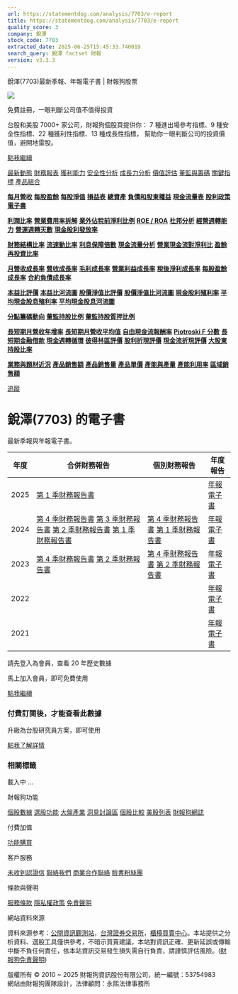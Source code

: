 ```yaml
---
url: https://statementdog.com/analysis/7703/e-report
title: https://statementdog.com/analysis/7703/e-report
quality_score: 3
company: 銳澤
stock_code: 7703
extracted_date: 2025-06-25T15:45:33.740019
search_query: 銳澤 factset 財報
version: v3.3.3
---
```


銳澤(7703)最新季報、年報電子書 | 財報狗股票















![](https://www.facebook.com/tr?id=1265443774131605&ev=PageView&noscript=1)













































































免費註冊，一眼判斷公司值不值得投資

台股和美股 7000+ 家公司，財報狗個股頁提供你：
7 種進出場參考指標、9 種安全性指標、22 種獲利性指標、13 種成長性指標，
幫助你一眼判斷公司的投資價值，避開地雷股。

[點我繼續](/users/sign_up)

[最新動態](/analysis/7703)
[財務報表](/analysis/7703/monthly-revenue)
[獲利能力](/analysis/7703/profit-margin)
[安全性分析](/analysis/7703/financial-structure-ratio)
[成長力分析](/analysis/7703/monthly-revenue-growth-rate)
[價值評估](/analysis/7703/pe)
[董監與籌碼](/analysis/7703/broker-trading)
[關鍵指標](/analysis/7703/long-term-and-short-term-monthly-revenue-yoy)
[產品組合](/analysis/7703/ai-search)

[**每月營收**](/analysis/7703/monthly-revenue)
[**每股盈餘**](/analysis/7703/eps)
[**每股淨值**](/analysis/7703/nav)
[**損益表**](/analysis/7703/income-statement)
[**總資產**](/analysis/7703/assets)
[**負債和股東權益**](/analysis/7703/liabilities-and-equity)
[**現金流量表**](/analysis/7703/cash-flow-statement)
[**股利政策**](/analysis/7703/dividend-policy)
[**電子書**](/analysis/7703/e-report)

[**利潤比率**](/analysis/7703/profit-margin)
[**營業費用率拆解**](/analysis/7703/operating-expense-ratio)
[**業外佔稅前淨利比例**](/analysis/7703/non-operating-income-to-profit-before-tax)
[**ROE / ROA**](/analysis/7703/roe-roa)
[**杜邦分析**](/analysis/7703/du-pont-analysis)
[**經營週轉能力**](/analysis/7703/turnover-ratio)
[**營運週轉天數**](/analysis/7703/turnover-days)
[**現金股利發放率**](/analysis/7703/dividend-payout-ratio)

[**財務結構比率**](/analysis/7703/financial-structure-ratio)
[**流速動比率**](/analysis/7703/current-ratio-and-quick-ratio)
[**利息保障倍數**](/analysis/7703/interest-coverage-ratio)
[**現金流量分析**](/analysis/7703/cash-flow-analysis)
[**營業現金流對淨利比**](/analysis/7703/operating-cash-flow-to-net-income-ratio)
[**盈餘再投資比率**](/analysis/7703/reinvestment-rate)

[**月營收成長率**](/analysis/7703/monthly-revenue-growth-rate)
[**營收成長率**](/analysis/7703/revenue-growth-rate)
[**毛利成長率**](/analysis/7703/gross-profit-growth-rate)
[**營業利益成長率**](/analysis/7703/operating-income-growth-rate)
[**稅後淨利成長率**](/analysis/7703/net-income-growth-rate)
[**每股盈餘成長率**](/analysis/7703/eps-growth-rate)
[**合約負債成長率**](/analysis/7703/current-contract-liabilities-growth-rate)

[**本益比評價**](/analysis/7703/pe)
[**本益比河流圖**](/analysis/7703/pe-band)
[**股價淨值比評價**](/analysis/7703/pb)
[**股價淨值比河流圖**](/analysis/7703/pb-band)
[**現金股利殖利率**](/analysis/7703/dividend-yield)
[**平均現金股息殖利率**](/analysis/7703/average-dividend-yield)
[**平均現金股息河流圖**](/analysis/7703/average-dividend-yield-band)

[**分點籌碼動向**](/analysis/7703/broker-trading)
[**董監持股比例**](/analysis/7703/board-members-and-supervisors-shares-to-shares-outstanding-ratio)
[**董監持股質押比例**](/analysis/7703/pledging-ratio-of-board-members-and-supervisors)

[**長短期月營收年增率**](/analysis/7703/long-term-and-short-term-monthly-revenue-yoy)
[**長短期月營收平均值**](/analysis/7703/average-long-term-and-short-term-monthly-revenue)
[**自由現金流報酬率**](/analysis/7703/croic)
[**Piotroski F 分數**](/analysis/7703/piotroski-f-score)
[**長短期金融借款**](/analysis/7703/financial-borrowing)
[**現金週轉循環**](/analysis/7703/cash-conversion-cycle)
[**彼得林區評價**](/analysis/7703/peter-lynch-valuation)
[**股利折現評價**](/analysis/7703/dividend-discount-valuation)
[**現金流折現評價**](/analysis/7703/dcf-valuation)
[**大股東持股比率**](/analysis/7703/majority-shareholders-share-ratio)

[**業務與題材近況**](/analysis/7703/ai-search)
[**產品銷售額**](/analysis/7703/product-sales-figure)
[**產品銷售量**](/analysis/7703/product-sales-volume)
[**產品單價**](/analysis/7703/product-unit-price)
[**產能與產量**](/analysis/7703/production-capacity)
[**產能利用率**](/analysis/7703/production-capacity-utilization)
[**區域銷售額**](/analysis/7703/product-regional-sales)

[追蹤](/users/sign_up)

# 銳澤(7703) 的電子書

最新季報與年報電子書。

| 年度 | 合併財務報告 | 個別財務報告 | 年度報告 |
| --- | --- | --- | --- |
| 2025 | [第 1 季財務報告書](https://doc.twse.com.tw/server-java/t57sb01?co_id=7703&colorchg=1&kind=A&step=9&filename=202501_7703_AI1.pdf) |  | [年報電子書](/analysis) |
| 2024 | [第 4 季財務報告書](https://doc.twse.com.tw/server-java/t57sb01?co_id=7703&colorchg=1&kind=A&step=9&filename=202404_7703_AI1.pdf)  [第 3 季財務報告書](https://doc.twse.com.tw/server-java/t57sb01?co_id=7703&colorchg=1&kind=A&step=9&filename=202403_7703_AI1.pdf)  [第 2 季財務報告書](https://doc.twse.com.tw/server-java/t57sb01?co_id=7703&colorchg=1&kind=A&step=9&filename=202402_7703_AI1.pdf)  [第 1 季財務報告書](/analysis) | [第 4 季財務報告書](https://doc.twse.com.tw/server-java/t57sb01?co_id=7703&colorchg=1&kind=A&step=9&filename=202404_7703_AI3.pdf)  [第 1 季財務報告書](https://doc.twse.com.tw/server-java/t57sb01?co_id=7703&colorchg=1&kind=A&step=9&filename=202401_7703_AI2.pdf) | [年報電子書](https://doc.twse.com.tw/server-java/t57sb01?co_id=7703&colorchg=1&kind=F&step=9&filename=2024_7703_20250515F04.pdf) |
| 2023 | [第 4 季財務報告書](/analysis)  [第 2 季財務報告書](/analysis) | [第 4 季財務報告書](https://doc.twse.com.tw/server-java/t57sb01?co_id=7703&colorchg=1&kind=A&step=9&filename=202304_7703_AI2.pdf)  [第 2 季財務報告書](https://doc.twse.com.tw/server-java/t57sb01?co_id=7703&colorchg=1&kind=A&step=9&filename=202302_7703_AI2.pdf) | [年報電子書](https://doc.twse.com.tw/server-java/t57sb01?co_id=7703&colorchg=1&kind=F&step=9&filename=2023_7703_20240516F04.pdf) |
| 2022 |  |  | [年報電子書](/analysis) |
| 2021 |  |  | [年報電子書](/analysis) |

請先登入為會員，查看 20 年歷史數據

馬上加入會員，即可免費使用

[點我繼續](/users/sign_up)

### 付費訂閱後，才能查看此數據

升級為台股研究員方案，即可使用

[點我了解詳情](/pricing)

### 相關標籤

載入中 ...





財報狗功能

[個股數據](/analysis)
[選股功能](/screeners)
[大盤產業](/taiex)
[洞見討論區](/insight)
[個股比較](/compare/tpe)
[美股列表](/us-stock-list)
[財報狗網誌](/blog/)

付費加值

[功能購買](/pricing)

客戶服務

[未收到認證信](/users/recv_auth_fail)
[聯絡我們](/contact)
[商業合作聯絡](/contact)
[臉書粉絲團](//www.facebook.com/statementdog)

條款與聲明

[服務條款](/law/tos)
[隱私權政策](/law/privacy)
[免責聲明](/law/disclaimer)

網站資料來源

資料來源参考：[公開資訊觀測站](http://mops.twse.com.tw/mops/web/index)，[台灣證券交易所](http://www.tse.com.tw/)，[櫃檯買賣中心](http://www.otc.org.tw/)。本站提供之分析資料、選股工具僅供參考，不暗示買賣建議，本站對資訊正確、更新延誤或傳輸中斷不負任何責任，依本站資訊交易發生損失需自行負責，請謹慎評估風險。([財報狗免責聲明](/law/disclaimer))

版權所有 © 2010 ~ 2025 財報狗資訊股份有限公司，統一編號：53754983  
網站由財報狗團隊設計，法律顧問：永熙法律事務所